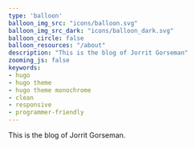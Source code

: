 ```yaml
---
type: 'balloon'
balloon_img_src: "icons/balloon.svg"
balloon_img_src_dark: "icons/balloon_dark.svg"
balloon_circle: false
balloon_resources: "/about"
description: "This is the blog of Jorrit Gorseman"
zooming_js: false
keywords:
- hugo
- hugo theme
- hugo theme monochrome
- clean
- responsive
- programmer-friendly
---
```


This is the blog of Jorrit Gorseman.

